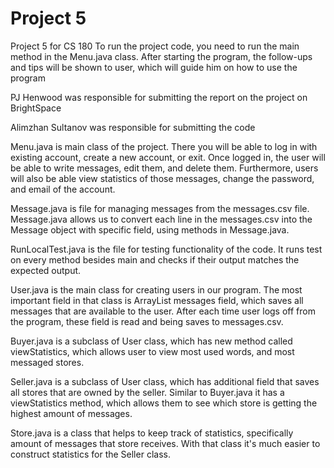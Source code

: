 # Project 5
Project 5 for CS 180 
To run the project code, you need to run the main method in the Menu.java class.
After starting the program, the follow-ups and tips will be shown to user, 
which will guide him on how to use the program

PJ Henwood was responsible for submitting the report on the project on BrightSpace

Alimzhan Sultanov was responsible for submitting the code

Menu.java is main class of the project. There you will be able to log in with existing account, create
a new account, or exit. Once logged in, the user will be able to write messages, edit them, and delete them.
Furthermore, users will also be able view statistics of those messages, change the password, and email of 
the account.

Message.java is file for managing messages from the messages.csv file. Message.java allows us to convert
each line in the messages.csv into the Message object with specific field, using methods in Message.java.

RunLocalTest.java is the file for testing functionality of the code. It runs test on every method besides main
and checks if their output matches the expected output.

User.java is the main class for creating users in our program. The most important field in that class
is ArrayList<Message> messages field, which saves all messages that are available to the user. After
each time user logs off from the program, these field is read and being saves to messages.csv.

Buyer.java is a subclass of User class, which has new method called viewStatistics, which allows user 
to view most used words, and most messaged stores.

Seller.java is a subclass of User class, which has additional field that saves all stores that are 
owned by the seller. Similar to Buyer.java it has a viewStatistics method, which allows them to see which 
store is getting the highest amount of messages.

Store.java is a class that helps to keep track of statistics, specifically amount of messages that 
store receives. With that class it's much easier to construct statistics for the Seller class.
